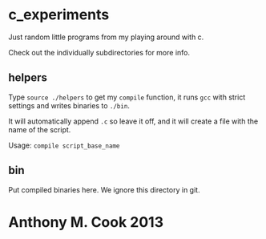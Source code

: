 c_experiments
=============

Just random little programs from my playing around with c.

Check out the individually subdirectories for more info.

helpers
-------

Type `source ./helpers` to get my `compile` function, it runs `gcc` with strict settings and writes binaries to `./bin`.

It will automatically append `.c` so leave it off, and it will create a file with the name of the script.

Usage: `compile script_base_name`

bin
---

Put compiled binaries here. We ignore this directory in git.

Anthony M. Cook 2013
====================
